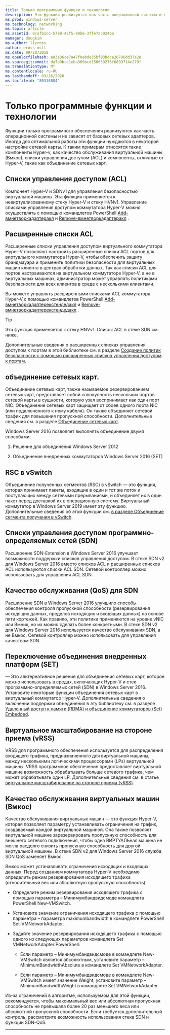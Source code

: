 ```yaml
---
title: Только программные функции и технологии
description: Эти функции реализуются как часть операционной системы и не зависят от базовых сетевых адаптеров. Иногда для оптимальной работы эти функции нуждаются в некоторой настройке сетевой карты. К таким примерам относятся такие компоненты Hyper-v, как качество обслуживания виртуальной машины (Вмкос), списки управления доступом (ACL) и компоненты, отличные от Hyper-V, такие как объединение сетевых карт.
ms.prod: windows-server
ms.technology: networking
ms.topic: article
ms.assetid: 0cafb1cc-5798-42f5-89b6-3ffe7ac024ba
manager: dougkim
ms.author: lizross
author: eross-msft
ms.date: 09/20/2018
ms.openlocfilehash: a83a36ce7a47f0ebde35bf93bdca20796dd37a28
ms.sourcegitcommit: da7b9bce1eba369bcd156639276f6899714e279f
ms.translationtype: MT
ms.contentlocale: ru-RU
ms.lasthandoff: 03/26/2020
ms.locfileid: "80316884"
---
```

# <a name="software-only-so-features-and-technologies"></a>Только программные функции и технологии
Функции только программного обеспечения реализуются как часть операционной системы и не зависят от базовых сетевых адаптеров. Иногда для оптимальной работы эти функции нуждаются в некоторой настройке сетевой карты. К таким примерам относятся такие компоненты Hyper-v, как качество обслуживания виртуальной машины (Вмкос), списки управления доступом (ACL) и компоненты, отличные от Hyper-V, такие как объединение сетевых карт.

## <a name="access-control-lists-acls"></a>Списки управления доступом (ACL)

Компонент Hyper-V и SDNv1 для управления безопасностью виртуальной машины. Эта функция применяется к невиртуализованному стеку Hyper-V и стеку HVNv1. Управление списками управления доступом коммутатора Hyper-V можно осуществлять с помощью командлетов PowerShell [Add-вмнетворкадаптеракл](https://docs.microsoft.com/powershell/module/hyper-v/add-vmnetworkadapteracl?view=win10-ps) и [Remove-вмнетворкадаптеракл](https://docs.microsoft.com/powershell/module/hyper-v/remove-vmnetworkadapteracl?view=win10-ps) .

## <a name="extended-acls"></a>Расширенные списки ACL

Расширенные списки управления доступом виртуального коммутатора Hyper-V позволяют настроить расширенные списки ACL портов для виртуального коммутатора Hyper-V, чтобы обеспечить защиту брандмауэра и применить политики безопасности для виртуальных машин клиента в центрах обработки данных. Так как списки ACL для портов настраиваются на виртуальном коммутаторе Hyper-V, а не в виртуальных машинах, администратор может управлять политиками безопасности для всех клиентов в среде с несколькими клиентами.

Вы можете управлять расширенными списками ACL коммутатора Hyper-V с помощью командлетов PowerShell [Add-вмнетворкадаптерекстендедакл](https://docs.microsoft.com/powershell/module/hyper-v/add-vmnetworkadapterextendedacl?view=win10-ps) и [Remove-вмнетворкадаптерекстендедакл](https://docs.microsoft.com/powershell/module/hyper-v/remove-vmnetworkadapteracl?view=win10-ps) .

>[!TIP] 
>Эта функция применяется к стеку HNVv1. Список ACL в стеке SDN см. ниже.

Дополнительные сведения о расширенных списках управления доступом к портам в этой библиотеке см. в разделе [Создание политик безопасности с помощью расширенных списков управления доступом к портам](https://docs.microsoft.com/windows-server/virtualization/hyper-v-virtual-switch/Create-Security-Policies-with-Extended-Port-Access-Control-Lists).

## <a name="nic-teaming"></a>объединение сетевых карт.

Объединение сетевых карт, также называемое резервированием сетевых карт, представляет собой совокупность нескольких портов сетевой карты в сущности, которую узел воспринимает как один порт NIC. Объединение сетевых карт защищает от сбоев одного порта NIC (или подключенного к нему кабеля). Он также объединяет сетевой трафик для повышения пропускной способности. Дополнительные сведения см. в разделе [Объединение сетевых карт](https://docs.microsoft.com/windows-server/networking/technologies/nic-teaming/nic-teaming).

Windows Server 2016 позволяет выполнять объединение двумя способами:

1.  Решение для объединения Windows Server 2012

2.  Объединение внедренных коммутаторов Windows Server 2016 (SET)


## <a name="rsc-in-the-vswitch"></a>RSC в vSwitch

Объединение полученных сегментов (RSC) в vSwitch — это функция, которая принимает пакеты, входящие в один и тот же поток и поступающих между сетевыми прерываниями, и объединяет их в один пакет перед доставкой их в операционную систему. Виртуальный коммутатор в Windows Server 2019 имеет эту функцию. Дополнительные сведения об этой функции см. [в разделе Объединение сегмента получения в vSwitch](https://docs.microsoft.com/windows-server/networking/technologies/hpn/rsc-in-the-vswitch).

## <a name="software-defined-networking-sdn-acls"></a>Списки управления доступом программно-определяемых сетей (SDN)

Расширение SDN-Extension в Windows Server 2016 улучшает возможности поддержки списков управления доступом. В стеке SDN v2 для Windows Server 2016 вместо списков ACL и расширенных списков ACL используются списки ACL SDN. Сетевой контроллер можно использовать для управления ACL SDN. 

## <a name="sdn-quality-of-service-qos"></a>Качество обслуживания (QoS) для SDN

Расширение SDN в Windows Server 2016 улучшило способы обеспечения контроля пропускной способности (резервирования исходящих данных, пределов исходящих и входящих данных) на основе пяти кортежей. Как правило, эти политики применяются на уровне vNIC или Вмник, но их можно сделать более конкретными. В стеке SDN v2 для Windows Server 2016 используется качество обслуживания SDN, а не Вмкос. Сетевой контроллер можно использовать для управления качеством SDN.

## <a name="switch-embedded-teaming-set"></a>Переключение объединения внедренных платформ (SET)

— Это альтернативное решение для объединения сетевых карт, которое можно использовать в средах, включающих Hyper-V и стек программно-определяемых сетей (SDN) в Windows Server 2016. Установите некоторые функции объединения сетевых карт в виртуальный коммутатор Hyper-V. Дополнительные сведения о включении поддержки объединения в эту библиотеку см. в разделе [Удаленный доступ к памяти (RDMA) и объединение коммутаторов (Set) Embedded](https://docs.microsoft.com/windows-server/virtualization/hyper-v-virtual-switch/rdma-and-switch-embedded-teaming).

## <a name="virtual-receive-side-scaling-vrss"></a>Виртуальное масштабирование на стороне приема (vRSS)

VRSS для программного обеспечения используется для распределения входящего трафика, предназначенного для виртуальной машины, между несколькими логическими процессорами (LPs) виртуальной машины. VRSS программное обеспечение предоставляет виртуальной машине возможность обрабатывать больше сетевого трафика, чем может обрабатывать один LP. Дополнительные сведения см. в статье [виртуальное масштабирование на стороне приема (vRSS)](https://docs.microsoft.com/windows-server/networking/technologies/vrss/vrss-top).

## <a name="virtual-machine-quality-of-service-vmqos"></a>Качество обслуживания виртуальных машин (Вмкос)

Качество обслуживания виртуальных машин — это функция Hyper-V, которая позволяет параметру устанавливать ограничения на трафик, создаваемый каждой виртуальной машиной. Она также позволяет виртуальной машине зарезервировать пропускную способность для внешнего сетевого подключения, чтобы одна ВИРТУАЛЬная машина не могла расдолго снизить пропускную способность для другой виртуальной машины. В стеке SDN v2 для Windows Server 2016 служба SDN QoS заменяет Вмкос.

Вмкос может устанавливать ограничения исходящих и входящих данных. Перед созданием коммутатора Hyper-V необходимо определить режим резервирования исходящего трафика (относительный вес или абсолютную пропускную способность).

-  Определите режим резервирования исходящего трафика с помощью параметра – Минимумбандвидсмоде командлета PowerShell New-VMSwitch.

-  Установите значение ограничения исходящего трафика с помощью параметра – параметра maximumbandwidth в командлете PowerShell Set-VMNetworkAdapter.

-  Задайте значение резервирования исходящего трафика с помощью одного из следующих параметров командлета Set VMNetworkAdapter PowerShell:

   -  Если параметр – Минимумбандвидсмоде в командлете New-VMSwitch является абсолютным, установите параметр – MinimumBandwidthAbsolute в командлете Set VMNetworkAdapter.

   -  Если параметр – Минимумбандвидсмоде в командлете New-VMSwitch имеет значение Weight, установите параметр – MinimumBandwidthWeight в командлете Set VMNetworkAdapter.

Из-за ограничений в алгоритме, используемом для этой функции, рекомендуется, чтобы максимальный вес или абсолютная пропускная способность не превышала более 20 раз меньшего веса или абсолютной пропускной способности. Если требуется дополнительный контроль, рассмотрите возможность использования стека SDN и функции SDN-QoS.


---